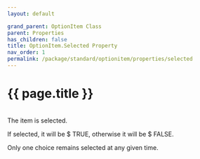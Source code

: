 ```yaml
---
layout: default

grand_parent: OptionItem Class
parent: Properties
has_children: false
title: OptionItem.Selected Property
nav_order: 1
permalink: /package/standard/optionitem/properties/selected
---
```

# {{ page.title }}
<br>
The item is selected.

If selected, it will be $ TRUE, otherwise it will be $ FALSE.

 

Only one choice remains selected at any given time.